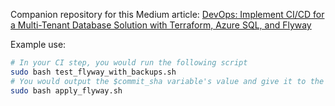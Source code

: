 Companion repository for this Medium article: [DevOps: Implement CI/CD for a Multi-Tenant Database Solution with Terraform, Azure SQL, and Flyway](https://medium.com/@jslamartina/devops-implement-a-versioned-multi-tenant-database-solution-using-terraform-azure-sql-and-df8189c5f79a)

Example use:
``` bash
# In your CI step, you would run the following script
sudo bash test_flyway_with_backups.sh
# You would output the $commit_sha variable's value and give it to the CD step to download and apply the migrations
sudo bash apply_flyway.sh
```
